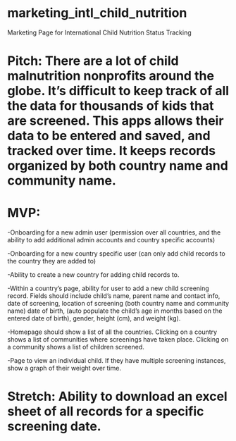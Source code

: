 # marketing_intl_child_nutrition
Marketing Page for International Child Nutrition Status Tracking

# Pitch: There are a lot of child malnutrition nonprofits around the globe. It’s difficult to keep track of all the data for thousands of kids that are screened. This apps allows their data to be entered and saved, and tracked over time. It keeps records organized by both country name and community name.  

# MVP: 
-Onboarding for a new admin user (permission over all countries, and the ability to add additional admin accounts and country specific accounts)

-Onboarding for a new country specific user (can only add child records to the country they are added to)

-Ability to create a new country for adding child records to. 

-Within a country’s page, ability for user to add a new child screening record. Fields should include child’s name, parent name and contact info, date of screening, location of screening (both country name and community name) date of birth, (auto populate the child’s age in months based on the entered date of birth), gender, height (cm), and weight (kg). 

-Homepage should show a list of all the countries. Clicking on a country shows a list of communities where screenings have taken place. Clicking on a community shows a list of children screened. 

-Page to view an individual child. If they have multiple screening instances, show a graph of their weight over time. 

# Stretch: Ability to download an excel sheet of all records for a specific screening date. 
